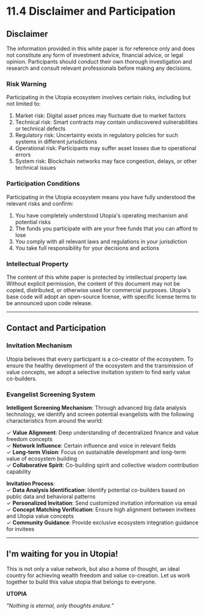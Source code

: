 # 11.4 Disclaimer and Participation

## Disclaimer

The information provided in this white paper is for reference only and does not constitute any form of investment advice, financial advice, or legal opinion. Participants should conduct their own thorough investigation and research and consult relevant professionals before making any decisions.

### Risk Warning

Participating in the Utopia ecosystem involves certain risks, including but not limited to:

1. Market risk: Digital asset prices may fluctuate due to market factors
2. Technical risk: Smart contracts may contain undiscovered vulnerabilities or technical defects
3. Regulatory risk: Uncertainty exists in regulatory policies for such systems in different jurisdictions
4. Operational risk: Participants may suffer asset losses due to operational errors
5. System risk: Blockchain networks may face congestion, delays, or other technical issues

### Participation Conditions

Participating in the Utopia ecosystem means you have fully understood the relevant risks and confirm:

1. You have completely understood Utopia's operating mechanism and potential risks
2. The funds you participate with are your free funds that you can afford to lose
3. You comply with all relevant laws and regulations in your jurisdiction
4. You take full responsibility for your decisions and actions

### Intellectual Property

The content of this white paper is protected by intellectual property law. Without explicit permission, the content of this document may not be copied, distributed, or otherwise used for commercial purposes. Utopia's base code will adopt an open-source license, with specific license terms to be announced upon code release.

---

## Contact and Participation

### Invitation Mechanism

Utopia believes that every participant is a co-creator of the ecosystem. To ensure the healthy development of the ecosystem and the transmission of value concepts, we adopt a selective invitation system to find early value co-builders.

### Evangelist Screening System

**Intelligent Screening Mechanism**: Through advanced big data analysis technology, we identify and screen potential evangelists with the following characteristics from around the world:

✓ **Value Alignment**: Deep understanding of decentralized finance and value freedom concepts  
✓ **Network Influence**: Certain influence and voice in relevant fields  
✓ **Long-term Vision**: Focus on sustainable development and long-term value of ecosystem building  
✓ **Collaborative Spirit**: Co-building spirit and collective wisdom contribution capability

**Invitation Process**:  
✓ **Data Analysis Identification**: Identify potential co-builders based on public data and behavioral patterns  
✓ **Personalized Invitation**: Send customized invitation information via email  
✓ **Concept Matching Verification**: Ensure high alignment between invitees and Utopia value concepts  
✓ **Community Guidance**: Provide exclusive ecosystem integration guidance for invitees

---

## I'm waiting for you in Utopia!

This is not only a value network, but also a home of thought, an ideal country for achieving wealth freedom and value co-creation. Let us work together to build this value utopia that belongs to everyone.

**UTOPIA**

*"Nothing is eternal, only thoughts endure."*